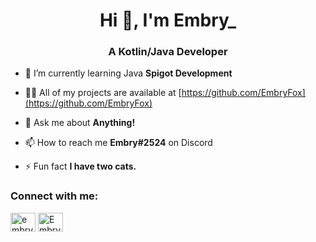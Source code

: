 <h1 align="center">Hi 👋, I'm Embry_</h1>
<h3 align="center">A Kotlin/Java Developer</h3>

- 🌱 I’m currently learning Java **Spigot Development**

- 👨‍💻 All of my projects are available at [https://github.com/EmbryFox](https://github.com/EmbryFox)

- 💬 Ask me about **Anything!**

- 📫 How to reach me **Embry#2524** on Discord

- ⚡ Fun fact **I have two cats.**

<h3 align="left">Connect with me:</h3>
<p align="left">
<a href="https://www.youtube.com/c/embry_" target="blank"><img align="center" src="https://raw.githubusercontent.com/rahuldkjain/github-profile-readme-generator/master/src/images/icons/Social/youtube.svg" alt="embry_" height="30" width="40" /></a>
<a href="https://discord.gg/Embry#2524" target="blank"><img align="center" src="https://raw.githubusercontent.com/rahuldkjain/github-profile-readme-generator/master/src/images/icons/Social/discord.svg" alt="Embry#2524" height="30" width="40" /></a>
</p>
